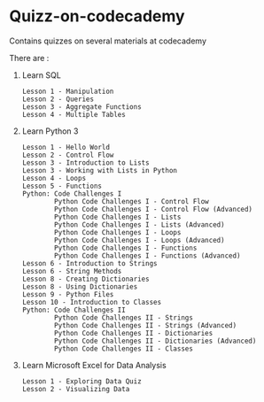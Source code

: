 # Quizz-on-codecademy
Contains quizzes on several materials at codecademy

There are :

1.  Learn SQL

        Lesson 1 - Manipulation
        Lesson 2 - Queries
        Lesson 3 - Aggregate Functions
        Lesson 4 - Multiple Tables

2.  Learn Python 3

        Lesson 1 - Hello World
        Lesson 2 - Control Flow
        Lesson 3 - Introduction to Lists
        Lesson 3 - Working with Lists in Python
        Lesson 4 - Loops
        Lesson 5 - Functions
        Python: Code Challenges I
                Python Code Challenges I - Control Flow
                Python Code Challenges I - Control Flow (Advanced)
                Python Code Challenges I - Lists
                Python Code Challenges I - Lists (Advanced)
                Python Code Challenges I - Loops
                Python Code Challenges I - Loops (Advanced)
                Python Code Challenges I - Functions
                Python Code Challenges I - Functions (Advanced)
        Lesson 6 - Introduction to Strings
        Lesson 6 - String Methods
        Lesson 8 - Creating Dictionaries
        Lesson 8 - Using Dictionaries
        Lesson 9 - Python Files
        Lesson 10 - Introduction to Classes
        Python: Code Challenges II
                Python Code Challenges II - Strings
                Python Code Challenges II - Strings (Advanced)
                Python Code Challenges II - Dictionaries
                Python Code Challenges II - Dictionaries (Advanced)
                Python Code Challenges II - Classes

3.  Learn Microsoft Excel for Data Analysis

        Lesson 1 - Exploring Data Quiz
        Lesson 2 - Visualizing Data

